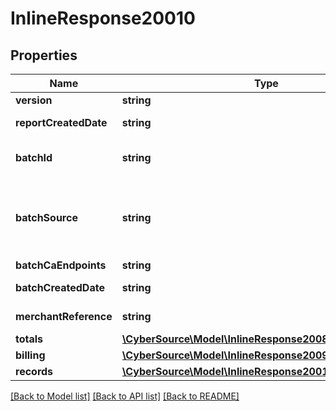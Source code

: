 # InlineResponse20010

## Properties
Name | Type | Description | Notes
------------ | ------------- | ------------- | -------------
**version** | **string** |  | [optional] 
**reportCreatedDate** | **string** | ISO-8601 format: yyyy-MM-ddTHH:mm:ssZ | [optional] 
**batchId** | **string** | Unique identification number assigned to the submitted request. | [optional] 
**batchSource** | **string** | Valid Values:   * SCHEDULER   * TOKEN_API   * CREDIT_CARD_FILE_UPLOAD   * AMEX_REGSITRY   * AMEX_REGISTRY_API   * AMEX_MAINTENANCE | [optional] 
**batchCaEndpoints** | **string** |  | [optional] 
**batchCreatedDate** | **string** | ISO-8601 format: yyyy-MM-ddTHH:mm:ssZ | [optional] 
**merchantReference** | **string** | Reference used by merchant to identify batch. | [optional] 
**totals** | [**\CyberSource\Model\InlineResponse2008EmbeddedTotals**](InlineResponse2008EmbeddedTotals.md) |  | [optional] 
**billing** | [**\CyberSource\Model\InlineResponse2009Billing**](InlineResponse2009Billing.md) |  | [optional] 
**records** | [**\CyberSource\Model\InlineResponse20010Records[]**](InlineResponse20010Records.md) |  | [optional] 

[[Back to Model list]](../README.md#documentation-for-models) [[Back to API list]](../README.md#documentation-for-api-endpoints) [[Back to README]](../README.md)


